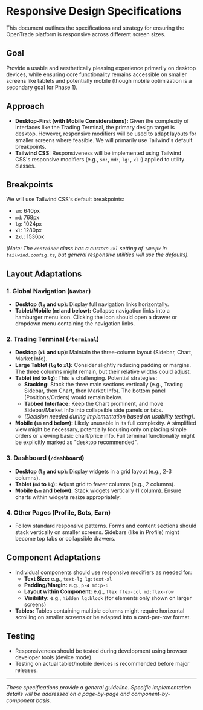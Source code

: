 # Responsive Design Specifications

This document outlines the specifications and strategy for ensuring the OpenTrade platform is responsive across different screen sizes.

## Goal

Provide a usable and aesthetically pleasing experience primarily on desktop devices, while ensuring core functionality remains accessible on smaller screens like tablets and potentially mobile (though mobile optimization is a secondary goal for Phase 1).

## Approach

- **Desktop-First (with Mobile Considerations):** Given the complexity of interfaces like the Trading Terminal, the primary design target is desktop. However, responsive modifiers will be used to adapt layouts for smaller screens where feasible. We will primarily use Tailwind's default breakpoints.
- **Tailwind CSS:** Responsiveness will be implemented using Tailwind CSS's responsive modifiers (e.g., `sm:`, `md:`, `lg:`, `xl:`) applied to utility classes.

## Breakpoints

We will use Tailwind CSS's default breakpoints:

- `sm`: 640px
- `md`: 768px
- `lg`: 1024px
- `xl`: 1280px
- `2xl`: 1536px

_(Note: The `container` class has a custom `2xl` setting of `1400px` in `tailwind.config.ts`, but general responsive utilities will use the defaults)._

## Layout Adaptations

### 1. Global Navigation (`Navbar`)

- **Desktop (`lg` and up):** Display full navigation links horizontally.
- **Tablet/Mobile (`md` and below):** Collapse navigation links into a hamburger menu icon. Clicking the icon should open a drawer or dropdown menu containing the navigation links.

### 2. Trading Terminal (`/terminal`)

- **Desktop (`xl` and up):** Maintain the three-column layout (Sidebar, Chart, Market Info).
- **Large Tablet (`lg` to `xl`):** Consider slightly reducing padding or margins. The three columns might remain, but their relative widths could adjust.
- **Tablet (`md` to `lg`):** This is challenging. Potential strategies:
  - **Stacking:** Stack the three main sections vertically (e.g., Trading Sidebar, then Chart, then Market Info). The bottom panel (Positions/Orders) would remain below.
  - **Tabbed Interface:** Keep the Chart prominent, and move Sidebar/Market Info into collapsible side panels or tabs.
  - _(Decision needed during implementation based on usability testing)_.
- **Mobile (`sm` and below):** Likely unusable in its full complexity. A simplified view might be necessary, potentially focusing only on placing simple orders or viewing basic chart/price info. Full terminal functionality might be explicitly marked as "desktop recommended".

### 3. Dashboard (`/dashboard`)

- **Desktop (`lg` and up):** Display widgets in a grid layout (e.g., 2-3 columns).
- **Tablet (`md` to `lg`):** Adjust grid to fewer columns (e.g., 2 columns).
- **Mobile (`sm` and below):** Stack widgets vertically (1 column). Ensure charts within widgets resize appropriately.

### 4. Other Pages (Profile, Bots, Earn)

- Follow standard responsive patterns. Forms and content sections should stack vertically on smaller screens. Sidebars (like in Profile) might become top tabs or collapsible drawers.

## Component Adaptations

- Individual components should use responsive modifiers as needed for:
  - **Text Size:** e.g., `text-lg lg:text-xl`
  - **Padding/Margin:** e.g., `p-4 md:p-6`
  - **Layout within Component:** e.g., `flex flex-col md:flex-row`
  - **Visibility:** e.g., `hidden lg:block` (for elements only shown on larger screens)
- **Tables:** Tables containing multiple columns might require horizontal scrolling on smaller screens or be adapted into a card-per-row format.

## Testing

- Responsiveness should be tested during development using browser developer tools (device mode).
- Testing on actual tablet/mobile devices is recommended before major releases.

---

_These specifications provide a general guideline. Specific implementation details will be addressed on a page-by-page and component-by-component basis._
